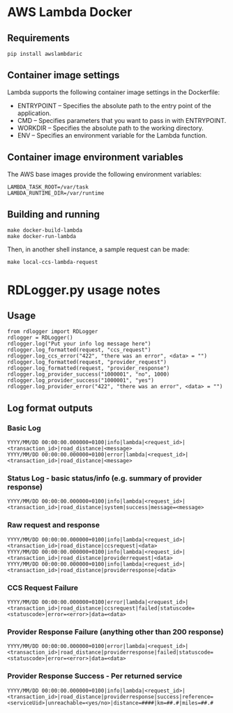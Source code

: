 # AWS Lambda Docker

## Requirements

    pip install awslambdaric

## Container image settings

Lambda supports the following container image settings in the Dockerfile:

* ENTRYPOINT – Specifies the absolute path to the entry point of the application.
* CMD – Specifies parameters that you want to pass in with ENTRYPOINT.
* WORKDIR – Specifies the absolute path to the working directory.
* ENV – Specifies an environment variable for the Lambda function.

## Container image environment variables

The AWS base images provide the following environment variables:
```
LAMBDA_TASK_ROOT=/var/task
LAMBDA_RUNTIME_DIR=/var/runtime
```
## Building and running

    make docker-build-lambda
    make docker-run-lambda

Then, in another shell instance, a sample request can be made:

    make local-ccs-lambda-request


# RDLogger.py usage notes
## Usage
```
from rdlogger import RDLogger
rdlogger = RDLogger()
rdlogger.log("Put your info log message here")
rdlogger.log_formatted(request, "ccs_request")
rdlogger.log_ccs_error("422", "there was an error", <data> = "")
rdlogger.log_formatted(request, "provider_request")
rdlogger.log_formatted(request, "provider_response")
rdlogger.log_provider_success("1000001", "no", 1000)
rdlogger.log_provider_success("1000001", "yes")
rdlogger.log_provider_error("422", "there was an error", <data> = "")
```
## Log format outputs
### Basic Log
```
YYYY/MM/DD 00:00:00.000000+0100|info|lambda|<request_id>|<transaction_id>|road_distance|<message>
YYYY/MM/DD 00:00:00.000000+0100|error|lambda|<request_id>|<transaction_id>|road_distance|<message>
```
### Status Log - basic status/info (e.g. summary of provider response)
```
YYYY/MM/DD 00:00:00.000000+0100|info|lambda|<request_id>|<transaction_id>|road_distance|system|success|message=<message>
```

### Raw request and response
```
YYYY/MM/DD 00:00:00.000000+0100|info|lambda|<request_id>|<transaction_id>|road_distance|ccsrequest|<data>
YYYY/MM/DD 00:00:00.000000+0100|info|lambda|<request_id>|<transaction_id>|road_distance|providerrequest|<data>
YYYY/MM/DD 00:00:00.000000+0100|info|lambda|<request_id>|<transaction_id>|road_distance|providerresponse|<data>
```

### CCS Request Failure
```
YYYY/MM/DD 00:00:00.000000+0100|error|lambda|<request_id>|<transaction_id>|road_distance|ccsrequest|failed|statuscode=<statuscode>|error=<error>|data=<data>
```

### Provider Response Failure (anything other than 200 response)
```
YYYY/MM/DD 00:00:00.000000+0100|error|lambda|<request_id>|<transaction_id>|road_distance|providerresponse|failed|statuscode=<statuscode>|error=<error>|data=<data>
```

### Provider Response Success - Per returned service
```
YYYY/MM/DD 00:00:00.000000+0100|info|lambda|<request_id>|<transaction_id>|road_distance|providerresponse|success|reference=<serviceUid>|unreachable=<yes/no>|distance=####|km=##.#|miles=##.#
```

